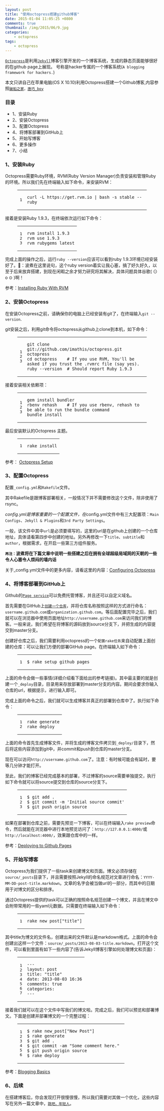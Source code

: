 ```yaml
---
layout: post
title: "使用octopress搭建github博客"
date: 2015-01-04 11:05:25 +0800
comments: true
thumbnail: /img/2015/06/9.jpg
categories: 
    - octopress
tags: 
    - octopress
---
```


<p><a href="http://octopress.org/"><code>Octopress</code></a>是利用<a href="http://github.com/mojombo/jekyll"><code>Jekyll</code></a>博客引擎开发的一个博客系统，生成的静态页面能够很好的在github page上展现。
<!--more-->号称是hacker专属的一个博客系统(<code>A blogging framework for hackers.</code>)</p>

<p>本文只讲自己在苹果电脑(OS X 10.10)利用Octopress搭建一个Github博客,内容参照<code><a href ="http://beyondvincent.com/blog/2013/08/03/108-creating-a-github-blog-using-octopress/">破船之家</a>，<a href="http://blog.devtang.com/blog/2012/02/10/setup-blog-based-on-github/">唐巧_boy</a></code></p>


<h3>目录</h3>

<ul>
<li>1、安装Ruby</li>
<li>2、安装Octopress</li>
<li>3、配置Octopress</li>
<li>4、将博客部署到GitHub上</li>
<li>5、开始写博客</li>
<li>6、更多操作</li>
<li>7、小结</li>
</ul>


<h3>1、安装Ruby</h3>

<p>Octopress需要Ruby环境，RVM(Ruby Version Manager)负责安装和管理Ruby的环境。所以我们先在终端输入如下命令，来安装RVM：</p>

<figure class='code'><div class="highlight"><table><tr><td class="gutter"><pre class="line-numbers"><span class='line-number'>1</span>
</pre></td><td class='code'><pre><code class=''><span class='line'>curl -L https://get.rvm.io | bash -s stable --ruby</span></code></pre></td></tr></table></div></figure>


<p>接着是安装Ruby 1.9.3，在终端依次运行如下命令：</p>

<figure class='code'><div class="highlight"><table><tr><td class="gutter"><pre class="line-numbers"><span class='line-number'>1</span>
<span class='line-number'>2</span>
<span class='line-number'>3</span>
</pre></td><td class='code'><pre><code class=''><span class='line'>rvm install 1.9.3
</span><span class='line'>rvm use 1.9.3
</span><span class='line'>rvm rubygems latest</span></code></pre></td></tr></table></div></figure>


<p>完成上面的操作之后，运行<code>ruby --version</code>应该可以看到ruby 1.9.3环境已经安装好了。🐷：波煮在这里说句，这个ruby version着实让我心塞，搞了好久好久，以至于后来放弃搭建，到现在闲暇之余才努力研究将其解决，具体问题具体谷歌( ⊙ o ⊙ )啊！</p>

<p>参考：<a href="http://octopress.org/docs/setup/rvm/">Installing Ruby With RVM</a></p>

<h3>2、安装Octopress</h3>

<p>在安装Octopress之前，请确保你的电脑上已经安装有git了，在终端输入<code>git --version</code>.

<p>git安装之后，利用git命令将octopress从github上clone到本机，如下命令：</p>

<figure class='code'><div class="highlight"><table><tr><td class="gutter"><pre class="line-numbers"><span class='line-number'>1</span>
<span class='line-number'>2</span>
<span class='line-number'>3</span>
</pre></td><td class='code'><pre><code class=''><span class='line'>git clone git://github.com/imathis/octopress.git octopress
</span><span class='line'>cd octopress    # If you use RVM, You'll be asked if you trust the .rvmrc file (say yes).
</span><span class='line'>ruby --version  # Should report Ruby 1.9.3</span></code></pre></td></tr></table></div></figure>


<p>接着安装相关依赖项：</p>

<figure class='code'><div class="highlight"><table><tr><td class="gutter"><pre class="line-numbers"><span class='line-number'>1</span>
<span class='line-number'>2</span>
<span class='line-number'>3</span>
</pre></td><td class='code'><pre><code class=''><span class='line'>gem install bundler
</span><span class='line'>rbenv rehash    # If you use rbenv, rehash to be able to run the bundle command
</span><span class='line'>bundle install</span></code></pre></td></tr></table></div></figure>


<p>最后安装默认的Octopress 主题。</p>

<figure class='code'><div class="highlight"><table><tr><td class="gutter"><pre class="line-numbers"><span class='line-number'>1</span>
</pre></td><td class='code'><pre><code class=''><span class='line'>rake install</span></code></pre></td></tr></table></div></figure>


<p>参考： <a href="http://octopress.org/docs/setup/">Octopress Setup</a></p>

<h3>3、配置Octopress</h3>

<p>配置<code>_config.yml</code>和<code>Rakefile</code>文件。</p>
其中Rakefile是跟博客部署相关，一般情况下并不需要修改这个文件，除非使用了rsync。</p>

<p><em>config.yml是博客重要的一个配置文件，在</em>config.yml文件中有三大配置项：<code>Main Configs</code>、<code>Jekyll &amp; Plugins</code>和<code>3rd Party Settings</code>。</p>

<p>一般，该文件中其中<code>url</code>是必须要填写的，这里的url是在github上创建的一个仓库地址，具体请看第四步中创建的地址。另外再修改一下<code>title</code>、<code>subtitle</code>和<code>author</code>，根据需求，在开启一些第三方组件服务。</p>

<b><code>再注：</code>波煮将在下篇文章中说明一些搭建之后在拥有全球超级局域网的天朝的一些令人心塞令人烦闷的墙内话</b></p>

<p>关于_config.yml文件中的更多内容，请看这里的内容：<a href="http://octopress.org/docs/configuring/">Configuring Octopress</a></p>

<h3>4、将博客部署到GitHub上</h3>

<p>Github的<a href="http://pages.github.com/"><code>Page service</code></a>可以免费托管博客，并且还可以自定义域名。</p>

<p>首先需要在GitHub上<a href="https://github.com/new"><code>创建一个仓库</code></a>，并将仓库名称按照这样的方式进行命名：<code>username.github.com</code>或<code>organization.github.com</code>。等后面配置完毕之后，我们就可以在浏览器中使用页面地址<code>http://username.github.com</code>来访问我们的博客。一般来说，我们希望在将博客的源码放到source分支下，并把生成的内容提交到master分支。</p>

<p>创建好仓库之后，我们需要利用octopress的一个<code>配置rake任务</code>来自动配置上面创建的仓库：可以让我们方便的部署GitHub page。在终端输入如下命令：</p>

<figure class='code'><div class="highlight"><table><tr><td class="gutter"><pre class="line-numbers"><span class='line-number'>1</span>
</pre></td><td class='code'><pre><code class=''><span class='line'>$ rake setup_github_pages</span></code></pre></td></tr></table></div></figure>


<p>上面的命令会做一些事情(详细介绍看下面给出的参考链接)。其中最主要的就是创建一个<code>_deploy</code>目录，目录用来存放部署到master分支的内容。期间会要求你输入仓库的url，根据提示，进行输入即可。</p>

<p>完成上面的命令之后，我们就可以生成博客并真正的部署到仓库中了。执行如下命令：</p>

<figure class='code'><div class="highlight"><table><tr><td class="gutter"><pre class="line-numbers"><span class='line-number'>1</span>
<span class='line-number'>2</span>
</pre></td><td class='code'><pre><code class=''><span class='line'>rake generate
</span><span class='line'>rake deploy</span></code></pre></td></tr></table></div></figure>


<p>上面的命令首先生成博客文件，并将生成的博客文件拷贝到<code>_deploy/</code>目录下，然后将这些内容添加到git中，并commit和push到仓库的master分支。</p>

<p>现在可以访问<code>http://username.github.com</code>了。注意：有时候可能会有延时，要等几分钟才能打开。</p>

<p>至此，我们的博客已经完成基本的部署，不过博客的source需要单独提交，执行如下命令就可以将source提交到仓库的source分支下。</p>

<figure class='code'><div class="highlight"><table><tr><td class="gutter"><pre class="line-numbers"><span class='line-number'>1</span>
<span class='line-number'>2</span>
<span class='line-number'>3</span>
</pre></td><td class='code'><pre><code class=''><span class='line'>$ git add .
</span><span class='line'>$ git commit -m 'Initial source commit'
</span><span class='line'>$ git push origin source</span></code></pre></td></tr></table></div></figure>


<p>如果在部署到仓库之前，需要先预览一下博客，可以在终端输入<code>rake preview</code>命令，然后就能在浏览器中进行本地预览访问了：<code>http://127.0.0.1:4000/</code>或<code>http://localhost:4000/</code>，效果跟仓库中的一样。</p>

<p>参考：<a href="http://octopress.org/docs/deploying/">Deploying to Github Pages</a></p>

<h3>5、开始写博客</h3>

<p>Octopress为我们提供了一些task来创建博文和页面。博文必须存储在<code>source/_posts</code>目录下，并且需要按照Jekyll的命名规范对文章进行命名：<code>YYYY-MM-DD-post-title.markdown</code>。文章的名字会被当做url的一部分，而其中的日期用于对博文的区分和排序。</p>

<p>通过Octopress提供的task可以正确的按照命名规范创建一个博文，并且在博文中会附带常用的一些yaml元数据。只需要在终端输入如下命令：</p>

<figure class='code'><div class="highlight"><table><tr><td class="gutter"><pre class="line-numbers"><span class='line-number'>1</span>
</pre></td><td class='code'><pre><code class=''><span class='line'>rake new_post["title"]</span></code></pre></td></tr></table></div></figure>


<p>其中title为博文的文件名，创建出来的文件默认是markdown格式。上面的命令会创建出这样一个文件：<code>source/_posts/2013-08-03-title.markdown</code>。打开这个文件，可以看到里面有如下一些内容了(告诉Jekyll博客引擎如何处理博文和页面)：</p>

<figure class='code'><div class="highlight"><table><tr><td class="gutter"><pre class="line-numbers"><span class='line-number'>1</span>
<span class='line-number'>2</span>
<span class='line-number'>3</span>
<span class='line-number'>4</span>
<span class='line-number'>5</span>
<span class='line-number'>6</span>
<span class='line-number'>7</span>
</pre></td><td class='code'><pre><code class=''><span class='line'>---
</span><span class='line'>layout: post
</span><span class='line'>title: "title"
</span><span class='line'>date: 2013-08-03 16:36
</span><span class='line'>comments: true
</span><span class='line'>categories: 
</span><span class='line'>---</span></code></pre></td></tr></table></div></figure>


<p>接着我们就可以在这个文件中写我们的博文啦。完成之后，我们可以预览和部署博文。下面是创建并部署博文的一个完整过程：</p>

<figure class='code'><div class="highlight"><table><tr><td class="gutter"><pre class="line-numbers"><span class='line-number'>1</span>
<span class='line-number'>2</span>
<span class='line-number'>3</span>
<span class='line-number'>4</span>
<span class='line-number'>5</span>
<span class='line-number'>6</span>
</pre></td><td class='code'><pre><code class=''><span class='line'>$ rake new_post["New Post"]
</span><span class='line'>$ rake generate
</span><span class='line'>$ git add .
</span><span class='line'>$ git commit -am "Some comment here." 
</span><span class='line'>$ git push origin source
</span><span class='line'>$ rake deploy</span></code></pre></td></tr></table></div></figure>


<p>参考：<a href="http://octopress.org/docs/blogging/">Blogging Basics</a></p>

<h3>6、后续</h3>

<p>在搭建博客后，你会发现打开很慢很慢，所以我们需要对其做一个优化，这些内容写在另外一篇文章中，<a href="http://langyapojun.github.io/blog/2015/01/04/jie-jue-octopressfang-wen-man-he-%5B%3F%5D-xie-she-zhi-wen-ti/"><code>跳吧，年轻人</code></a>。</p>